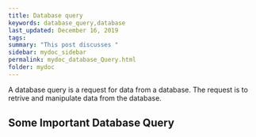 ```yaml
---
title: Database query
keywords: database_query,database
last_updated: December 16, 2019
tags: 
summary: "This post discusses "
sidebar: mydoc_sidebar
permalink: mydoc_database_Query.html
folder: mydoc
---
```


A database query is a request for data from a database. The request is to retrive and manipulate data from the database.

## Some Important Database Query

